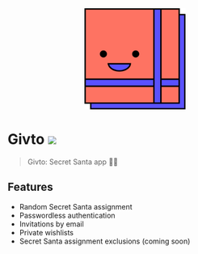 <div align="center">
		<img width="200" height="200" src="public/givto-logo.png" alt="Givto logo">
</div>

# Givto ![](https://github.com/eliasmeire/givto/workflows/CI/badge.svg)

> Givto: Secret Santa app 🎅🎁

## Features

- Random Secret Santa assignment
- Passwordless authentication
- Invitations by email
- Private wishlists
- Secret Santa assignment exclusions (coming soon)
